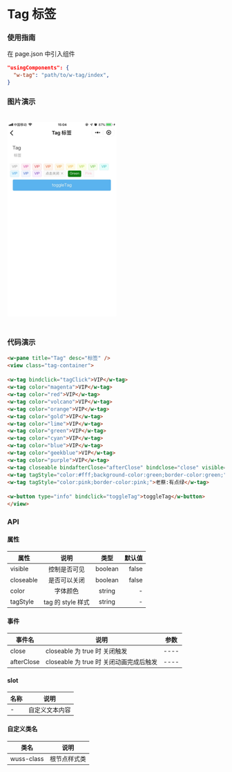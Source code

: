 # Tag 标签

### 使用指南

在 page.json 中引入组件

```json
"usingComponents": {
  "w-tag": "path/to/w-tag/index",
}
```

### 图片演示

<img style="margin: 20px 0;" height="450px" src="../../resource/tag.jpg"/>



### 代码演示

```html
<w-pane title="Tag" desc="标签" />
<view class="tag-container">

<w-tag bindclick="tagClick">VIP</w-tag>
<w-tag color="magenta">VIP</w-tag>
<w-tag color="red">VIP</w-tag>
<w-tag color="volcano">VIP</w-tag>
<w-tag color="orange">VIP</w-tag>
<w-tag color="gold">VIP</w-tag>
<w-tag color="lime">VIP</w-tag>
<w-tag color="green">VIP</w-tag>
<w-tag color="cyan">VIP</w-tag>
<w-tag color="blue">VIP</w-tag>
<w-tag color="geekblue">VIP</w-tag>
<w-tag color="purple">VIP</w-tag>
<w-tag closeable bindafterClose="afterClose" bindclose="close" visible="{{ visible }}">点击关闭</w-tag>
<w-tag tagStyle="color:#fff;background-color:green;border-color:green;">琚志强：我绿吗</w-tag>
<w-tag tagStyle="color:pink;border-color:pink;">老蔡:有点绿</w-tag>

<w-button type="info" bindclick="toggleTag">toggleTag</w-button>
</view>
```

### API

#### 属性

| 属性      |       说明        |  类型   | 默认值 |
| --------- | :---------------: | :-----: | -----: |
| visible   |   控制是否可见    | boolean |  false |
| closeable |   是否可以关闭    | boolean |  false |
| color     |     字体颜色      | string  |      - |
| tagStyle  | tag 的 style 样式 | string  |      - |

#### 事件

| 事件名     | 说明                                    | 参数 |
| ---------- | --------------------------------------- | ---- |
| close      | closeable 为 true 时 关闭触发           | ---- |
| afterClose | closeable 为 true 时 关闭动画完成后触发 | ---- |

#### slot

| 名称 | 说明           |
| ---- | -------------- |
| -    | 自定义文本内容 |

#### 自定义类名

| 类名       | 说明         |
| ---------- | ------------ |
| wuss-class | 根节点样式类 |
